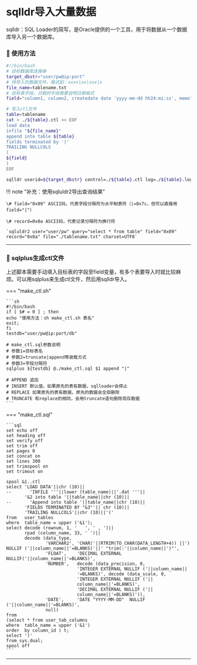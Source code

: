 # sqlldr导入大量数据

sqlldr：SQL Loader的简写，是Oracle提供的一个工具，用于将数据从一个数据库导入另一个数据库。

### 🚁 使用方法

```bash
#!/bin/bash
# 目标数据库连接串
target_dbstr="user/pw@ip:port"
# 待导入的数据文件，格式如：xxxx|xx|xxx|x
file_name=tablename.txt
# 目标表字段，日期的字段需要说明日期格式
field="column1, column2, createdate date 'yyyy-mm-dd hh24:mi:ss', memo"

# 写入ctl文件
table=tablename
cat > ./${table}.ctl << EOF
load data
infile "${file_name}"
append into table ${table}
fields terminated by '|'
TRAILING NULLCOLS
(
${field}
)
EOF

sqlldr userid=${target_dbstr} control=./${table}.ctl log=./${table}.log bad=./${table}.bad

```
!!! note "补充：使用sqluldr2导出查询结果"

    \# field="0x09" ASCII码，代表字段分隔符为水平制表符（|=0x7c，但可以直接用field="|"）

    \# record=0x0a ASCII码，代表记录分隔符为换行符

    `sqluldr2 user="user/pw" query="select * from table" field="0x09" record="0x0a" file="./tablename.txt" charset=UTF8`

---

### 🚁 sqlplus生成ctl文件

上述脚本需要手动填入目标表的字段至field变量，有多个表要导入时就比较麻烦。可以用sqlplus来生成ctl文件，然后用sqlldr导入。

=== "make_ctl.sh"

    ```sh
    #!/bin/bash
    if [ $# = 0 ] ; then
    echo "使用方法：sh make_ctl.sh 表名"
    exit;
    fi
    testdb="user/pw@ip:port/db"
    
    # make_ctl.sql参数说明
    # 参数1=目标表名
    # 参数2=truncate|append等装载方式
    # 参数3=字段分隔符
    sqlplus ${testdb} @./make_ctl.sql $1 append "|"
    
    # APPEND 追加
    # INSERT 默认值，如果原先的表有数据，sqlloader会停止
    # REPLACE 如果原先的表有数据，原先的数据会全部删除
    # TRUNCATE 和replace的相同，会用truncate语句删除现存数据
    ```

=== "make_ctl.sql"

    ```sql
    set echo off                                     
    set heading off                                  
    set verify off                                   
    set trim off                                     
    set pages 0                                      
    set concat on                                    
    set lines 300                                    
    set trimspool on                                 
    set trimout on     

    spool &1..ctl                                    
    select 'LOAD DATA'||chr (10)||             
    --       'INFILE '''||lower (table_name)||'.dat '''||
           '&2 into table '||table_name||chr (10)||     
    --       'Append into table '||table_name||chr (10)||     
           'FIELDS TERMINATED BY "&3"'|| chr (10)||
           'TRAILING NULLCOLS'||chr (10)||'('        
    from   user_tables                                
    where  table_name = upper ('&1');                
    select decode (rownum, 1, '   ', ' , ')||
           rpad (column_name, 33, ' ')||
           decode (data_type,
                   'VARCHAR2', 'CHAR('||RTRIM(TO_CHAR(DATA_LENGTH+4)) ||')  NULLIF ('||column_name||'=BLANKS)'||' "trim(:'||column_name||')"',
                   'FLOAT',    'DECIMAL EXTERNAL NULLIF('||column_name||'=BLANKS)',
                   'NUMBER',   decode (data_precision, 0,
                               'INTEGER EXTERNAL NULLIF ('||column_name||
                               '=BLANKS)', decode (data_scale, 0,
                               'INTEGER EXTERNAL NULLIF ('||
                               column_name||'=BLANKS)',
                               'DECIMAL EXTERNAL NULLIF ('||
                               column_name||'=BLANKS)')),
                   'DATE',     'DATE "YYYY-MM-DD"  NULLIF ('||column_name||'=BLANKS)',
                   null)
    from   
    (select * from user_tab_columns
    where  table_name = upper ('&1')
    order  by column_id ) t;                           
    select ')'                                       
    from sys.dual;
    spool off 
    ```

---
